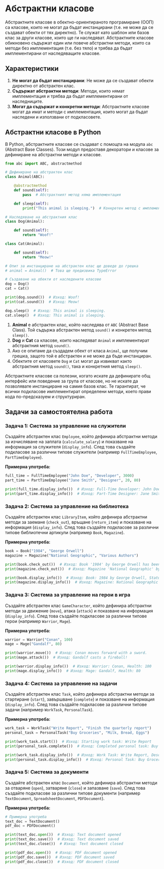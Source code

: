 # Абстрактни класове

Абстрактните класове в обектно-ориентираното програмиране (ООП) са класове, които не могат да бъдат инстанцирани (т.е. не може да се създават обекти от тях директно). Те служат като шаблон или базов клас за други класове, които ще ги наследяват. Абстрактните класове обикновено съдържат един или повече абстрактни методи, които са методи без имплементация (т.е. без тяло) и трябва да бъдат имплементирани от наследяващите класове.

## Характеристики

1. **Не могат да бъдат инстанцирани**: Не може да се създават обекти директно от абстрактен клас.
2. **Съдържат абстрактни методи**: Методи, които нямат имплементация и трябва да бъдат имплементирани от наследниците.
3. **Могат да съдържат и конкретни методи**: Абстрактните класове могат да имат и методи с имплементация, които могат да бъдат наследени и използвани от подкласовете.

## Абстрактни класове в Python

В Python, абстрактните класове се създават с помощта на модула `abc` (Abstract Base Classes). Този модул предоставя декоратори и класове за дефиниране на абстрактни методи и класове.

```python
from abc import ABC, abstractmethod

# Дефиниране на абстрактен клас
class Animal(ABC):

    @abstractmethod
    def sound(self):
        pass  # Абстрактният метод няма имплементация

    def sleep(self):
        print("This animal is sleeping.")  # Конкретен метод с имплементация

# Наследяване на абстрактния клас
class Dog(Animal):

    def sound(self):
        return "Woof!"

class Cat(Animal):

    def sound(self):
        return "Meow!"

# Опит за инстанциране на абстрактен клас ще доведе до грешка
# animal = Animal()  # Това ще предизвика TypeError

# Създаване на обекти от наследените класове
dog = Dog()
cat = Cat()

print(dog.sound())  # Изход: Woof!
print(cat.sound())  # Изход: Meow!

dog.sleep()  # Изход: This animal is sleeping.
cat.sleep()  # Изход: This animal is sleeping.
```

1. **Animal** е абстрактен клас, който наследява от `ABC` (Abstract Base Class). Той съдържа абстрактен метод `sound()` и конкретен метод `sleep()`.
2. **Dog** и **Cat** са класове, които наследяват `Animal` и имплементират абстрактния метод `sound()`.
3. Ако се опитаме да създадем обект от класа `Animal`, ще получим грешка, защото той е абстрактен и не може да бъде инстанциран.
4. Обектите от класовете `Dog` и `Cat` могат да извикват както абстрактния метод `sound()`, така и конкретния метод `sleep()`.

Абстрактните класове са полезни, когато искате да дефинирате общ интерфейс или поведение за група от класове, но не искате да позволявате инстанциране на самия базов клас. Те гарантират, че всички подкласове имплементират определени методи, което прави кода по-предсказуем и структуриран.

## Задачи за самостоятелна работа

### Задача 1: **Система за управление на служители**

Създайте абстрактен клас `Employee`, който дефинира абстрактни методи за изчисляване на заплата (`calculate_salary`) и показване на информация за служителя (`display_info`). След това създайте подкласове за различни типове служители (например `FullTimeEmployee`, `PartTimeEmployee`).

**Примерна употреба:**

```python
full_time = FullTimeEmployee("John Doe", "Developer", 3000)
part_time = PartTimeEmployee("Jane Smith", "Designer", 20, 80)

print(full_time.display_info())  # Изход: Full-Time Developer: John Doe, Salary: 3000
print(part_time.display_info())  # Изход: Part-Time Designer: Jane Smith, Salary: 1600
```

### Задача 2: **Система за управление на библиотека**

Създайте абстрактен клас `LibraryItem`, който дефинира абстрактни методи за заемане (`check_out`), връщане (`return_item`) и показване на информация (`display_info`). След това създайте подкласове за различни типове библиотечни артикули (например `Book`, `Magazine`).

**Примерна употреба:**

```python
book = Book("1984", "George Orwell")
magazine = Magazine("National Geographic", "Various Authors")

print(book.check_out())  # Изход: Book '1984' by George Orwell has been checked out.
print(magazine.check_out())  # Изход: Magazine 'National Geographic' by Various Authors has been checked out.

print(book.display_info())  # Изход: Book: 1984 by George Orwell, Status: Checked Out
print(magazine.display_info())  # Изход: Magazine: National Geographic by Various Authors, Status: Checked Out
```

### Задача 3: **Система за управление на герои в игра**

Създайте абстрактен клас `GameCharacter`, който дефинира абстрактни методи за движение (`move`), атака (`attack`) и показване на информация (`display_info`). След това създайте подкласове за различни типове герои (например `Warrior`, `Mage`).

**Примерна употреба:**

```python
warrior = Warrior("Conan", 100)
mage = Mage("Gandalf", 80)

print(warrior.move())  # Изход: Conan moves forward with a sword.
print(mage.attack())  # Изход: Gandalf casts a fireball!

print(warrior.display_info())  # Изход: Warrior: Conan, Health: 100
print(mage.display_info())  # Изход: Mage: Gandalf, Health: 80
```

### Задача 4: **Система за управление на задачи**

Създайте абстрактен клас `Task`, който дефинира абстрактни методи за стартиране (`start`), завършване (`complete`) и показване на информация (`display_info`). След това създайте подкласове за различни типове задачи (например `WorkTask`, `PersonalTask`).

**Примерна употреба:**

```python
work_task = WorkTask("Write Report", "Finish the quarterly report")
personal_task = PersonalTask("Buy Groceries", "Milk, Bread, Eggs")

print(work_task.start())  # Изход: Starting work task: Write Report
print(personal_task.complete())  # Изход: Completed personal task: Buy Groceries

print(work_task.display_info())  # Изход: Work Task: Write Report, Description: Finish the quarterly report, Status: Not Completed
print(personal_task.display_info())  # Изход: Personal Task: Buy Groceries, Description: Milk, Bread, Eggs, Status: Completed
```

### Задача 5: **Система за документи**

Създайте абстрактен клас `Document`, който дефинира абстрактни методи за отваряне (`open`), затваряне (`close`) и запазване (`save`). След това създайте подкласове за различни типове документи (например `TextDocument`, `SpreadsheetDocument`, `PDFDocument`).

**Примерна употреба:**

```python
# Примерна употреба
text_doc = TextDocument()
pdf_doc = PDFDocument()

print(text_doc.open())  # Изход: Text document opened
print(text_doc.save())  # Изход: Text document saved
print(text_doc.close())  # Изход: Text document closed

print(pdf_doc.open())  # Изход: PDF document opened
print(pdf_doc.save())  # Изход: PDF document saved
print(pdf_doc.close())  # Изход: PDF document closed
```
